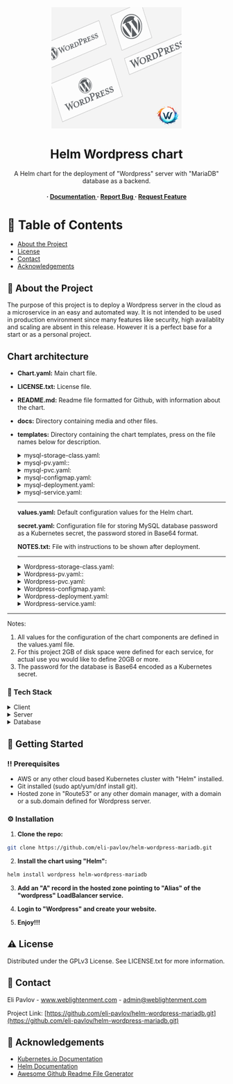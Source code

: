 <div align='center'>

<img src= "https://github.com/eli-pavlov/helm-wordpress-mariadb/blob/master/docs/logo.png" width=300 />

<h1>Helm Wordpress chart</h1>
<p>A Helm chart for the deployment of "Wordpress" server with "MariaDB" database as a backend.</p>

<h4> <span> · </span> <a href="https://github.com/eli-pavlov/helm-wordpress-mariadb/blob/master/README.md"> Documentation </a> <span> · </span> <a href="https://github.com/eli-pavlov/helm-wordpress-mariadb/issues"> Report Bug </a> <span> · </span> <a href="https://github.com/eli-pavlov/helm-wordpress-mariadb/issues"> Request Feature </a> </h4>


</div>

# :notebook_with_decorative_cover: Table of Contents

- [About the Project](#star2-about-the-project)
- [License](#warning-license)
- [Contact](#handshake-contact)
- [Acknowledgements](#gem-acknowledgements)


## :star2: About the Project
The purpose of this project is to deploy a Wordpress server in the cloud as a microservice
in an easy and automated way. It is not intended to be used in production environment since 
many features like security, high availablity and scaling are absent in this release. 
However it is a perfect base for a start or as a personal project.


## Chart architecture

- **Chart.yaml:** Main chart file.
- **LICENSE.txt:** License file.
- **README.md:** Readme file formatted for Github, with information about the chart.
- **docs:** Directory containing media and other files.
- **templates:** Directory containing the chart templates, press on the file names below for description.
  <details> <summary>mysql-storage-class.yaml:</summary> <ul>
  - Defining a storage class which will we will use for the creation and assignment of MySQL persistent volume.
  </ul> </details>
    <details> <summary>mysql-pv.yaml::</summary> <ul>
  -  Configuration file to create a Persistent Volume for MySQL to store the working directory in a persistent way.
  </ul> </details>
    <details> <summary>mysql-pvc.yaml:</summary> <ul>
  - Configuration file to create a Persistent Volume Claim for MySQL, to claim the created above Persistent Volume.
  </ul> </details>
    <details> <summary>mysql-configmap.yaml:</summary> <ul>
  - ConfigMap to define variables for MySQL deployment in a dynamic rather than a static way.
  </ul> </details>
    <details> <summary>mysql-deployment.yaml:</summary> <ul>
  - Main configuration file for the deployment of MySQL database as a micro-service in kubernetes.
  </ul> </details>
    <details> <summary>mysql-service.yaml:</summary>** <ul>
  - Configuration file to create a ClusterIP service for MySQL depoyment, so Wordpress can find it and connect to it.
  </ul> </details>

  ---
    **values.yaml:** Default configuration values for the Helm chart.

    **secret.yaml:** Configuration file for storing MySQL database password as a Kubernetes secret, the password stored in Base64 format.

    **NOTES.txt:** File with instructions to be shown after deployment.

  ---
  <details> <summary>Wordpress-storage-class.yaml:</summary> <ul>
  - Defining a storage class which will we will use for the creation and assignment of Wordpress persistent volume.
  </ul> </details>
    <details> <summary>Wordpress-pv.yaml::</summary> <ul>
  -  Configuration file to create a Persistent Volume for Wordpress to store the working directory in a persistent way.
  </ul> </details>
    <details> <summary>Wordpress-pvc.yaml:</summary> <ul>
  - Configuration file to create a Persistent Volume Claim for Wordpress, to claim the created above Persistent Volume.
  </ul> </details>
    <details> <summary>Wordpress-configmap.yaml:</summary> <ul>
  - ConfigMap to define variables for Wordpress deployment in a dynamic rather than a static way.
  </ul> </details>
    <details> <summary>Wordpress-deployment.yaml:</summary> <ul>
  - Main configuration file for the deployment of Wordpress database as a micro-service in kubernetes.
  </ul> </details>
    <details> <summary>Wordpress-service.yaml:</summary>** <ul>
  - Configuration file to create a LoadBalancer service for internet access to Wordpress platform.
  </ul> </details>    
  


---

Notes:
1. All values for the configuration of the chart components are defined in the values.yaml file.
2. For this project 2GB of disk space were defined for each service, for actual use you would like to define 20GB or more.
3. The password for the database is Base64 encoded as a Kubernetes secret.



### :space_invader: Tech Stack
<details> <summary>Client</summary> <ul>
<li><a href="https://wordpress.com/he/">WordPress</a></li>
</ul> </details>
<details> <summary>Server</summary> <ul>
<li><a href="https://httpd.apache.org/">Apache</a></li>
</ul> </details>
<details> <summary>Database</summary> <ul>
<li><a href="https://mariadb.org/">MariaDB</a></li>
</ul> </details>

## :toolbox: Getting Started

### :bangbang: Prerequisites

- AWS or any other cloud based Kubernetes cluster with "Helm" installed.
- Git installed (sudo apt/yum/dnf install git).
- Hosted zone in "Route53" or any other domain manager, with a domain or a sub.domain defined for Wordpress server.


### :gear: Installation

1. **Clone the repo:**
```bash
git clone https://github.com/eli-pavlov/helm-wordpress-mariadb.git
```
2. **Install the chart using "Helm":**
```bash
helm install wordpress helm-wordpress-mariadb
```

3. **Add an "A" record in the hosted zone pointing to "Alias" of the "wordpress" LoadBalancer service.**

4. **Login to "Wordpress" and create your website.**

5. **Enjoy!!!**

## :warning: License

Distributed under the GPLv3 License. See LICENSE.txt for more information.

## :handshake: Contact

Eli Pavlov - www.weblightenment.com - admin@weblightenment.com

Project Link: [https://github.com/eli-pavlov/helm-wordpress-mariadb.git](https://github.com/eli-pavlov/helm-wordpress-mariadb.git)

## :gem: Acknowledgements

- [Kubernetes.io Documentation](https://kubernetes.io/docs/tutorials/stateful-application/mysql-wordpress-persistent-volume/)
- [Helm Documentation](https://v3.helm.sh/docs/chart_template_guide/)
- [Awesome Github Readme File Generator](https://www.genreadme.cloud/)
